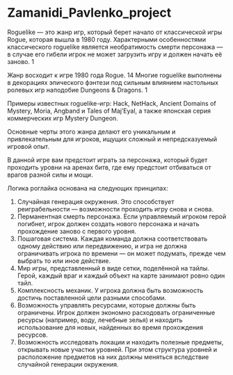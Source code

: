# Zamanidi_Pavlenko_project
Roguelike — это жанр игр, который берет начало от классической игры Rogue, которая вышла в 1980 году.
Характерными особенностями классического roguelike является необратимость смерти персонажа — в случае его гибели игрок не может загрузить игру и должен начать её заново. 1

Жанр восходит к игре 1980 года Rogue. 14 Многие roguelike выполнены в декорациях эпического фэнтези под сильным влиянием настольных ролевых игр наподобие Dungeons & Dragons. 1

Примеры известных roguelike-игр: Hack, NetHack, Ancient Domains of Mystery, Moria, Angband и Tales of Maj’Eyal, а также японская серия коммерческих игр Mystery Dungeon.

Основные черты этого жанра делают его уникальным и привлекательным для игроков, ищущих сложный и непредсказуемый игровой опыт.

В данной игре вам предстоит играть за персонажа, который будет проходить уровни на аренах битв, где ему предстоит отбиваться от врагов разной силы и мощи.



Логика роглайка основана на следующих принципах:

1. Случайная генерация окружения. Это способствует реиграбельности — возможности проходить игру снова и снова.
2. Перманентная смерть персонажа. Если управляемый игроком герой погибнет, игрок должен создать нового персонажа и начать прохождение заново с первого уровня.
3. Пошаговая система. Каждая команда должна соответствовать одному действию или передвижению, и игра не должна ограничивать игрока по времени — он может подумать, прежде чем выбрать то или иное действие. 
4. Мир игры, представленный в виде сетки, поделённой на тайлы. Герой, каждый враг и каждый объект на карте занимают ровно один тайл.
5. Комплексность механик. У игрока должна быть возможность достичь поставленной цели разными способами.
6. Возможность управлять ресурсами, которые должны быть ограничены. Игрок должен экономно расходовать ограниченные ресурсы (например, воду, лечебные зелья) и находить использование для новых, найденных во время прохождения ресурсов. 
7. Возможность исследовать локации и находить полезные предметы, открывать новые участки уровней. При этом структура уровней и расположение предметов на них должны меняться вследствие случайной генерации окружения.
